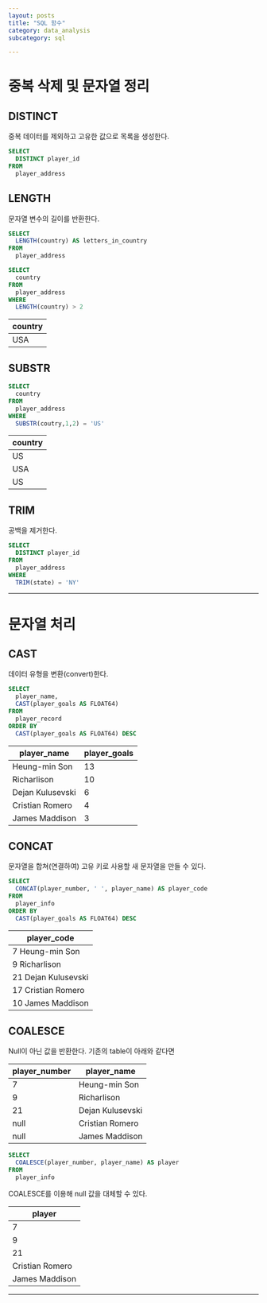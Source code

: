 ```yaml
---
layout: posts
title: "SQL 함수"
category: data_analysis
subcategory: sql

---
```


# 중복 삭제 및 문자열 정리

## DISTINCT

중복 데이터를 제외하고 고유한 값으로 목록을 생성한다.

```sql
SELECT
  DISTINCT player_id
FROM
  player_address
```

## LENGTH

문자열 변수의 길이를 반환한다.

```sql
SELECT
  LENGTH(country) AS letters_in_country
FROM
  player_address
```

```sql
SELECT
  country
FROM
  player_address
WHERE
  LENGTH(country) > 2
```

| country |
| --- |
| USA |

## SUBSTR

```sql
SELECT
  country
FROM
  player_address
WHERE
  SUBSTR(coutry,1,2) = 'US'
```

| country |
| --- |
| US |
| USA |
| US |

## TRIM

공백을 제거한다.

```sql
SELECT
  DISTINCT player_id
FROM
  player_address
WHERE
  TRIM(state) = 'NY'
```

---

# 문자열 처리

## CAST

데이터 유형을 변환(convert)한다.

```sql
SELECT
  player_name,
  CAST(player_goals AS FLOAT64)
FROM
  player_record
ORDER BY
  CAST(player_goals AS FLOAT64) DESC
```

| player_name | player_goals |
| --- | --- |
| Heung-min Son | 13 |
| Richarlison | 10 |
| Dejan Kulusevski | 6 |
| Cristian Romero | 4 |
| James Maddison | 3 |

## CONCAT

문자열을 합쳐(연결하여) 고유 키로 사용할 새 문자열을 만들 수 있다.

```sql
SELECT
  CONCAT(player_number, ' ', player_name) AS player_code
FROM
  player_info
ORDER BY
  CAST(player_goals AS FLOAT64) DESC
```

| player_code |
| --- |
| 7 Heung-min Son |
| 9 Richarlison |
| 21 Dejan Kulusevski |
| 17 Cristian Romero |
| 10 James Maddison |

## COALESCE

Null이 아닌 값을 반환한다. 기존의 table이 아래와 같다면

| player_number | player_name |
| --- | --- |
| 7 | Heung-min Son |
| 9 | Richarlison |
| 21 | Dejan Kulusevski |
| null | Cristian Romero |
| null | James Maddison |

```sql
SELECT
  COALESCE(player_number, player_name) AS player
FROM
  player_info
```

COALESCE를 이용해 null 값을 대체할 수 있다.

| player |
| --- |
| 7 |
| 9 |
| 21 |
| Cristian Romero |
| James Maddison |

---